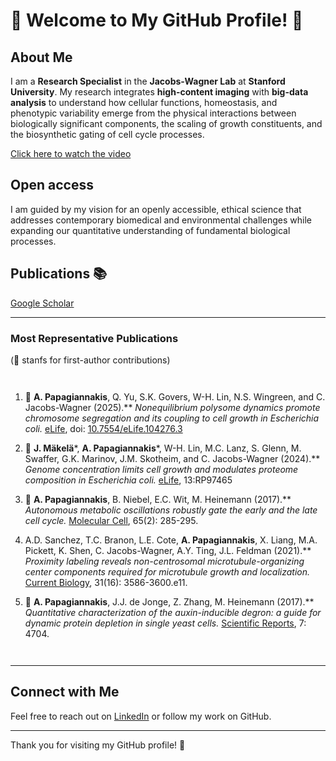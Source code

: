 # 🔬 Welcome to My GitHub Profile! 🔬

## About Me
I am a **Research Specialist** in the **Jacobs-Wagner Lab** at **Stanford University**. My research integrates **high-content imaging** with **big-data analysis** to understand how cellular functions, homeostasis, and phenotypic variability emerge from the physical interactions between biologically significant components, the scaling of growth constituents, and the biosynthetic gating of cell cycle processes. 


[Click here to watch the video](https://username.github.io/YOUR_VIDEO.mov)



## Open access
I am guided by my vision for an openly accessible, ethical science that addresses contemporary biomedical and environmental challenges while expanding our quantitative understanding of fundamental biological processes.

## Publications 📚
[Google Scholar](https://scholar.google.com/citations?user=sxnPVMcAAAAJ&hl=en)

---

### Most Representative Publications 
(🌟 stanfs for first-author contributions)

<div style="display: flex; flex-direction: column; align-items: flex-start;">
    
1. 🌟 **A. Papagiannakis**, Q. Yu, S.K. Govers, W-H. Lin, N.S. Wingreen, and C. Jacobs-Wagner (2025).** 
   *Nonequilibrium polysome dynamics promote chromosome segregation and its coupling to cell growth in Escherichia coli.* 
   [eLife](https://doi.org/10.7554/eLife.104276.3), doi: [10.7554/eLife.104276.3](https://doi.org/10.7554/eLife.104276.3)  

2. 🌟 **J. Mäkelä***, **A. Papagiannakis***, W-H. Lin, M.C. Lanz, S. Glenn, M. Swaffer, G.K. Marinov, J.M. Skotheim, and C. Jacobs-Wagner (2024).** 
   *Genome concentration limits cell growth and modulates proteome composition in Escherichia coli.* 
   [eLife](https://elifesciences.org/articles/97465), 13:RP97465  

3. 🌟 **A. Papagiannakis**, B. Niebel, E.C. Wit, M. Heinemann (2017).** 
   *Autonomous metabolic oscillations robustly gate the early and the late cell cycle.* 
   [Molecular Cell](https://pubmed.ncbi.nlm.nih.gov/27989441/), 65(2): 285-295.  

4. A.D. Sanchez, T.C. Branon, L.E. Cote, **A. Papagiannakis**, X. Liang, M.A. Pickett, K. Shen, C. Jacobs-Wagner, A.Y. Ting, J.L. Feldman (2021).** 
   *Proximity labeling reveals non-centrosomal microtubule-organizing center components required for microtubule growth and localization.* 
   [Current Biology](https://pubmed.ncbi.nlm.nih.gov/34242576/), 31(16): 3586-3600.e11.  

5. 🌟 **A. Papagiannakis**, J.J. de Jonge, Z. Zhang, M. Heinemann (2017).** 
   *Quantitative characterization of the auxin-inducible degron: a guide for dynamic protein depletion in single yeast cells.* 
   [Scientific Reports](https://www.nature.com/articles/s41598-017-04791-6), 7: 4704.  

</div>

---


## Connect with Me
Feel free to reach out on [LinkedIn](https://www.linkedin.com/in/alex-papagiannakis-singlecells/) or follow my work on GitHub.

---

Thank you for visiting my GitHub profile! 🚀

